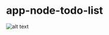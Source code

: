 # app-node-todo-list

![alt text](https://github.com/kadrawi-kalil/CV/blob/master/images/64779125_2118943634899616_2467467490465153024_n.png)
